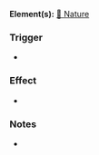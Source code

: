 **Element(s):** [🌿 Nature](<../../../Magic/Elements/🌿 Nature.md>)
### Trigger
- 
### Effect
- 
### Notes
- 
